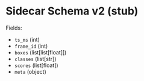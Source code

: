 # Sidecar Schema v2 (stub)

Fields:
- `ts_ms` (int)
- `frame_id` (int)
- `boxes` (list[list[float]])
- `classes` (list[str])
- `scores` (list[float])
- `meta` (object)
